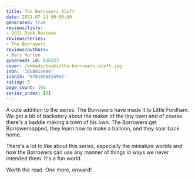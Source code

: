 ```yaml
---
title: The Borrowers Aloft
date: 2021-07-14 00:00:00
generated: true
reviews/lists:
- 2021 Book Reviews
reviews/series:
- The Borrowers
reviews/authors:
- Mary Norton
goodreads_id: 816223
cover: /embeds/books/the-borrowers-aloft.jpg
isbn: '1858815940'
isbn13: '9781858815947'
rating: 5
page_count: 193
series_index: [0]
---
```

A cute addition to the series. The Borrowers have made it to Little Fordham. We get a bit of backstory about the maker of the tiny town and of course there's a baddie making a town of his own. The Borrowers get Borrowernapped, they learn how to make a balloon, and they soar back home.  

There's a lot to like about this series, especially the miniature worlds and how the Borrowers can use any manner of things in ways we never intended them. It's a fun world.  

<!--more-->

Worth the read. One more, onward!